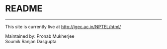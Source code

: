 # README
----------

This site is currently live at http://jgec.ac.in/NPTEL/html/

Maintained by:
Pronab Mukherjee  
Soumik Ranjan Dasgupta
